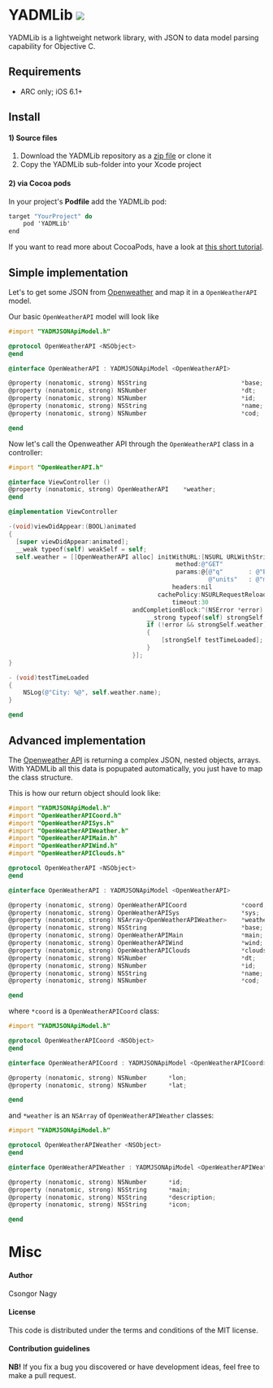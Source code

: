 # YADMLib ![](https://ship.io/jobs/4WzJyh2wVv5G2T5n/build_status.png)

YADMLib is a lightweight network library, with JSON to data model parsing capability for Objective C.

## Requirements

* ARC only; iOS 6.1+

## Install

#### 1) Source files

1. Download the YADMLib repository as a [zip file](https://github.com/cnagy/YADMLib/archive/master.zip) or clone it
2. Copy the YADMLib sub-folder into your Xcode project

#### 2) via Cocoa pods

In your project's **Podfile** add the YADMLib pod:

```objective-c
target "YourProject" do
	pod 'YADMLib'
end
```
If you want to read more about CocoaPods, have a look at [this short tutorial](http://www.raywenderlich.com/12139/introduction-to-cocoapods).

## Simple implementation

Let's to get some JSON from [Openweather](http://api.openweathermap.org/data/2.5/weather?q=Berlin,de) and map it in a `OpenWeatherAPI` model.

Our basic `OpenWeatherAPI` model will look like

```objective-c
#import "YADMJSONApiModel.h"

@protocol OpenWeatherAPI <NSObject>
@end

@interface OpenWeatherAPI : YADMJSONApiModel <OpenWeatherAPI>

@property (nonatomic, strong) NSString                          *base;
@property (nonatomic, strong) NSNumber                          *dt;
@property (nonatomic, strong) NSNumber                          *id;
@property (nonatomic, strong) NSString                          *name;
@property (nonatomic, strong) NSNumber                          *cod;

@end
```

Now let's call the Openweather API through the `OpenWeatherAPI` class in a controller:

```objective-c
#import "OpenWeatherAPI.h"

@interface ViewController ()
@property (nonatomic, strong) OpenWeatherAPI    *weather;
@end

@implementation ViewController

-(void)viewDidAppear:(BOOL)animated
{
  [super viewDidAppear:animated];
  __weak typeof(self) weakSelf = self;
  self.weather = [[OpenWeatherAPI alloc] initWithURL:[NSURL URLWithString:@"http://api.openweathermap.org/data/2.5/weather"]
                                              method:@"GET"
                                              params:@{@"q"       : @"Berlin,de",
                                                       @"units"   : @"metric"}
                                             headers:nil
                                         cachePolicy:NSURLRequestReloadIgnoringLocalCacheData
                                             timeout:30
                                  andCompletionBlock:^(NSError *error) {
                                      __strong typeof(self) strongSelf = weakSelf;
                                      if (!error && strongSelf.weather)
                                      {
                                          [strongSelf testTimeLoaded];
                                      }
                                  }];
}

- (void)testTimeLoaded
{
    NSLog(@"City: %@", self.weather.name);
}

@end
```
## Advanced implementation

The [Openweather API](http://api.openweathermap.org/data/2.5/weather?q=Berlin,de) is returning a complex JSON, nested objects, arrays. With YADMLib all this data is popupated automatically, you just have to map the class structure.

This is how our return object should look like:

```objective-c
#import "YADMJSONApiModel.h"
#import "OpenWeatherAPICoord.h"
#import "OpenWeatherAPISys.h"
#import "OpenWeatherAPIWeather.h"
#import "OpenWeatherAPIMain.h"
#import "OpenWeatherAPIWind.h"
#import "OpenWeatherAPIClouds.h"

@protocol OpenWeatherAPI <NSObject>
@end

@interface OpenWeatherAPI : YADMJSONApiModel <OpenWeatherAPI>

@property (nonatomic, strong) OpenWeatherAPICoord               *coord;
@property (nonatomic, strong) OpenWeatherAPISys                 *sys;
@property (nonatomic, strong) NSArray<OpenWeatherAPIWeather>    *weather;
@property (nonatomic, strong) NSString                          *base;
@property (nonatomic, strong) OpenWeatherAPIMain                *main;
@property (nonatomic, strong) OpenWeatherAPIWind                *wind;
@property (nonatomic, strong) OpenWeatherAPIClouds              *clouds;
@property (nonatomic, strong) NSNumber                          *dt;
@property (nonatomic, strong) NSNumber                          *id;
@property (nonatomic, strong) NSString                          *name;
@property (nonatomic, strong) NSNumber                          *cod;

@end
```

where `*coord` is a `OpenWeatherAPICoord` class:

```objective-c
#import "YADMJSONApiModel.h"

@protocol OpenWeatherAPICoord <NSObject>
@end

@interface OpenWeatherAPICoord : YADMJSONApiModel <OpenWeatherAPICoord>

@property (nonatomic, strong) NSNumber      *lon;
@property (nonatomic, strong) NSNumber      *lat;

@end
```

and `*weather` is an `NSArray` of `OpenWeatherAPIWeather` classes:

```objective-c
#import "YADMJSONApiModel.h"

@protocol OpenWeatherAPIWeather <NSObject>
@end

@interface OpenWeatherAPIWeather : YADMJSONApiModel <OpenWeatherAPIWeather>

@property (nonatomic, strong) NSNumber      *id;
@property (nonatomic, strong) NSString      *main;
@property (nonatomic, strong) NSString      *description;
@property (nonatomic, strong) NSString      *icon;

@end
```

# Misc

#### Author

Csongor Nagy

#### License

This code is distributed under the terms and conditions of the MIT license. 

#### Contribution guidelines

**NB!** If you fix a bug you discovered or have development ideas, feel free to make a pull request.
